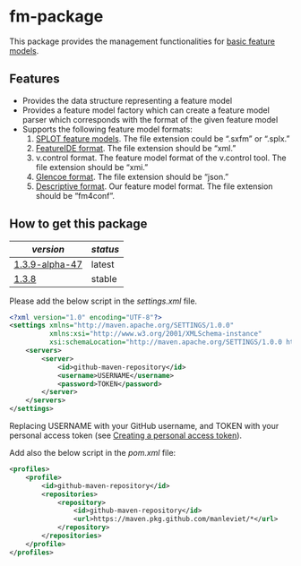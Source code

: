 # fm-package

This package provides the management functionalities for [basic feature models](https://apps.dtic.mil/sti/pdfs/ADA235785.pdf).

## Features

- Provides the data structure representing a feature model
- Provides a feature model factory which can create a feature model parser which corresponds with the format of the given feature model
- Supports the following feature model formats:
    1. [SPLOT feature models](splot-research.org). The file extension could be “.sxfm” or “.splx.”
    2. [FeatureIDE format](https://featureide.github.io). The file extension should be “xml.”
    3. v.control format. The feature model format of the v.control tool. The file extension should be “xmi.”
    4. [Glencoe format](https://glencoe.hochschule-trier.de). The file extension should be “json.”
    5. [Descriptive format](https://github.com/manleviet/CA-CDR-V2/blob/main/fm-package/src/test/resources/bamboobike.fm4conf). Our feature model format. The file extension should be “fm4conf”.

## How to get this package

| *version*                                                                      | *status* |
|--------------------------------------------------------------------------------|---|
| [1.3.9-alpha-47](https://github.com/manleviet/CA-CDR-V2/packages/1408657)      | latest |
| [1.3.8](https://github.com/manleviet/CA-CDR-V2/packages/1408657?version=1.3.8) | stable |

Please add the below script in the *settings.xml* file.

```xml
<?xml version="1.0" encoding="UTF-8"?>
<settings xmlns="http://maven.apache.org/SETTINGS/1.0.0"
          xmlns:xsi="http://www.w3.org/2001/XMLSchema-instance"
          xsi:schemaLocation="http://maven.apache.org/SETTINGS/1.0.0 http://maven.apache.org/xsd/settings-1.0.0.xsd">
    <servers>
        <server>
            <id>github-maven-repository</id>
            <username>USERNAME</username>
            <password>TOKEN</password>
        </server>
    </servers>
</settings>
```
Replacing USERNAME with your GitHub username, and TOKEN with your personal access token 
(see [Creating a personal access token](https://docs.github.com/en/authentication/keeping-your-account-and-data-secure/creating-a-personal-access-token)).

Add also the below script in the *pom.xml* file:

```xml
<profiles>
    <profile>
        <id>github-maven-repository</id>
        <repositories>
            <repository>
                <id>github-maven-repository</id>
                <url>https://maven.pkg.github.com/manleviet/*</url>
            </repository>
        </repositories>
    </profile>
</profiles>
```
